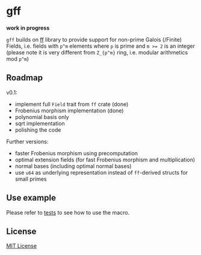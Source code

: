 # gff

**work in progress**

`gff` builds on [ff](https://github.com/zkcrypto/ff) library to provide support for non-prime Galois (/Finite) Fields, i.e. fields with `p^m` elements where `p` is prime and `m >= 2` is an integer (please note it is very different from `Z_{p^m}` ring, i.e. modular arithmetics mod `p^m`)

## Roadmap

v0.1:

* implement full `Field` trait from `ff` crate (done)
* Frobenius morphism implementation (done)
* polynomial basis only
* sqrt implementation
* polishing the code

Further versions:

* faster Frobenius morphism using precomputation
* optimal extension fields (for fast Frobenius morphism and multiplication)
* normal bases (including optimal normal bases)
* use `u64` as underlying representation instead of `ff`-derived structs for small primes

## Use example

Please refer to [tests](tests/derive.rs) to see how to use the macro.

## License

[MIT License](LICENSE.md)
